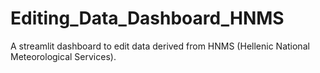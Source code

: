 # Editing_Data_Dashboard_HNMS

A streamlit dashboard to edit data derived from HNMS (Hellenic National Meteorological Services).
